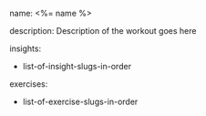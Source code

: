 name: <%= name %>

description: Description of the workout goes here

insights:
  - list-of-insight-slugs-in-order

exercises:
  - list-of-exercise-slugs-in-order